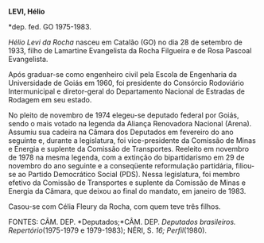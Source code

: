**LEVI, Hélio**

\*dep. fed. GO 1975-1983.

*Hélio Levi da Rocha* nasceu em Catalão (GO) no dia 28 de setembro de
1933, filho de Lamartine Evangelista da Rocha Filgueira e de Rosa
Pascoal Evangelista.

Após graduar-se como engenheiro civil pela Escola de Engenharia da
Universidade de Goiás em 1960, foi presidente do Consórcio Rodoviário
Intermunicipal e diretor-geral do Departamento Nacional de Estradas de
Rodagem em seu estado.

No pleito de novembro de 1974 elegeu-se deputado federal por Goiás,
sendo o mais votado na legenda da Aliança Renovadora Nacional (Arena).
Assumiu sua cadeira na Câmara dos Deputados em fevereiro do ano seguinte
e, durante a legislatura, foi vice-presidente da Comissão de Minas e
Energia e suplente da Comissão de Transportes. Reeleito em novembro de
1978 na mesma legenda, com a extinção do bipartidarismo em 29 de
novembro do ano seguinte e a conseqüente reformulação partidária,
filiou-se ao Partido Democrático Social (PDS). Nessa legislatura, foi
membro efetivo da Comissão de Transportes e suplente da Comissão de
Minas e Energia da Câmara, que deixou ao final do mandato, em janeiro de
1983.

Casou-se com Célia Fleury da Rocha, com quem teve três filhos.

FONTES: CÂM. DEP. *Deputados;*CÂM. DEP. *Deputados brasileiros.
Repertório*(1975-1979 e 1979-1983); NÉRI, S. *16; Perfil*(1980).

 
